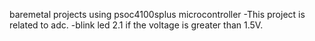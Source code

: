baremetal projects using psoc4100splus microcontroller
-This project is related to adc.
-blink led 2.1 if the voltage is greater than 1.5V.
